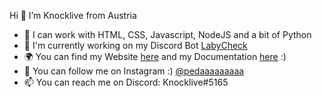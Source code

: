 Hi 👋 I’m Knocklive from Austria
- 🦥 I can work with HTML, CSS, Javascript, NodeJS and a bit of Python
- 🤖 I'm currently working on my Discord Bot [LabyCheck](https://github.com/Knocklive/labycheck)
- 🌍 You can find my Website [here](https://knocklive.de) and my Documentation [here](https://docs.knocklive.de) :)
- 💙 You can follow me on Instagram :) [@pedaaaaaaaaa](https://instagram.com/pedaaaaaaaaa)
- 📫 You can reach me on Discord: Knocklive#5165
